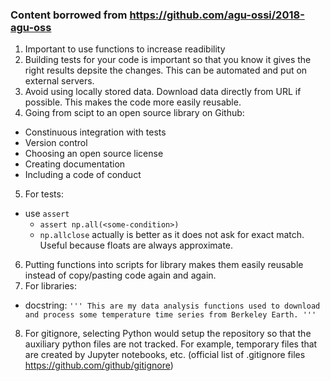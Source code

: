 ### Content borrowed from https://github.com/agu-ossi/2018-agu-oss

1. Important to use functions to increase readibility
2. Building tests for your code is important so that you know it gives the right results depsite the changes. This can be automated and put on external servers.
3. Avoid using locally stored data. Download data directly from URL if possible. This makes the code more easily reusable.
4. Going from scipt to an open source library on Github:
  - Constinuous integration with tests
  - Version control
  - Choosing an open source license
  - Creating documentation
  - Including a code of conduct
  
5. For tests:
  - use `assert`
    - `assert np.all(<some-condition>)`
    - `np.allclose` actually is better as it does not ask for exact match. Useful because floats are always approximate. 
    
6. Putting functions into scripts for library makes them easily reusable instead of copy/pasting code again and again. 
7. For libraries:
  - docstring: 
  `
  '''
  This are my data analysis functions used to download and process some temperature time series from Berkeley Earth.
  ''' 
  `
  
8. For gitignore, selecting Python would setup the repository so that the auxiliary python files are not tracked. For example, temporary files that are created by Jupyter notebooks, etc. (official list of .gitignore files https://github.com/github/gitignore)
 
